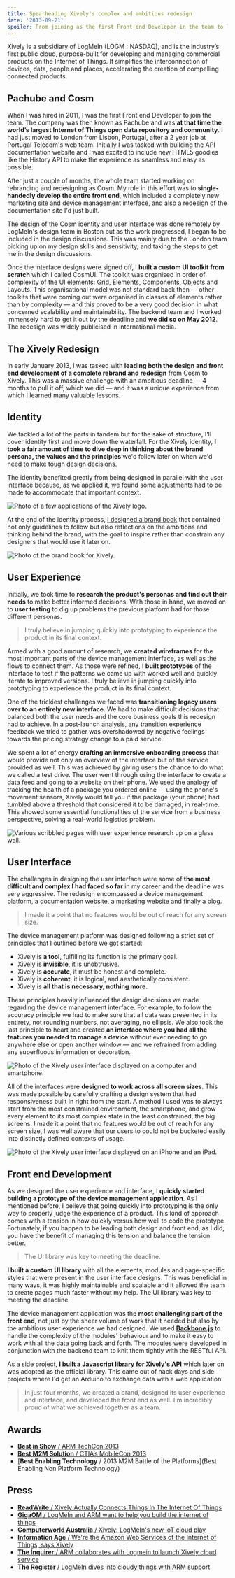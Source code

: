 ```yaml
---
title: Spearheading Xively's complex and ambitious redesign
date: '2013-09-21'
spoiler: From joining as the first Front end Developer in the team to leading the ambitious redesign of the most popular Internet of Things platform.
---
```


Xively is a subsidiary of LogMeIn (LOGM : NASDAQ), and is the industry’s first public cloud, purpose-built for developing and managing commercial products on the Internet of Things. It simplifies the interconnection of devices, data, people and places, accelerating the creation of compelling connected products.

## Pachube and Cosm

When I was hired in 2011, I was the first Front end Developer to join the team. The company was then known as Pachube and was **at that time the world’s largest Internet of Things open data repository and community**. I had just moved to London from Lisbon, Portugal, after a 2 year job at Portugal Telecom's web team. Initially I was tasked with building the API documentation website and I was excited to include new HTML5 goodies like the History API to make the experience as seamless and easy as possible.

After just a couple of months, the whole team started working on rebranding and redesigning as Cosm. My role in this effort was to **single-handedly develop the entire front end**, which included a completely new marketing site and device management interface, and also a redesign of the documentation site I'd just built.

The design of the Cosm identity and user interface was done remotely by LogMeIn's design team in Boston but as the work progressed, I began to be included in the design discussions. This was mainly due to the London team picking up on my design skills and sensitivity, and taking the steps to get me in the design discussions.

Once the interface designs were signed off, I **built a custom UI toolkit from scratch** which I called CosmUI. The toolkit was organised in order of complexity of the UI elements: Grid, Elements, Components, Objects and Layouts. This organisational model was not standard back then — other toolkits that were coming out were organised in classes of elements rather than by complexity — and this proved to be a very good decision in what concerned scalability and maintainability. The backend team and I worked immensely hard to get it out by the deadline and **we did so on May 2012**. The redesign was widely publicised in international media.

## The Xively Redesign

In early January 2013, I was tasked with **leading both the design and front end development of a complete rebrand and redesign** from Cosm to Xively. This was a massive challenge with an ambitious deadline — 4 months to pull it off, which we did — and it was a unique experience from which I learned many valuable lessons.

## Identity

We tackled a lot of the parts in tandem but for the sake of structure, I'll cover identity first and move down the waterfall. For the Xively identity, **I took a fair amount of time to dive deep in thinking about the brand persona, the values and the principles** we'd follow later on when we'd need to make tough design decisions.

The identity benefited greatly from being designed in parallel with the user interface because, as we applied it, we found some adjustments had to be made to accommodate that important context.

![Photo of a few applications of the Xively logo.](./xively-identity.jpg)

At the end of the identity process, [I designed a brand book](http://issuu.com/petecorreia/docs/xively_identity_guidelines_with_cov/1) that contained not only guidelines to follow but also reflections on the ambitions and thinking behind the brand, with the goal to inspire rather than constrain any designers that would use it later on.

![Photo of the brand book for Xively.](./xively-guidelines.jpg)

## User Experience

Initially, we took time to **research the product's personas and find out their needs** to make better informed decisions. With those in hand, we moved on to **user testing** to dig up problems the previous platform had for those different personas.

> I truly believe in jumping quickly into prototyping to experience the product in its final context.

Armed with a good amount of research, we **created wireframes** for the most important parts of the device management interface, as well as the flows to connect them. As those were refined, I **built prototypes** of the interface to test if the patterns we came up with worked well and quickly iterate to improved versions. I truly believe in jumping quickly into prototyping to experience the product in its final context.

One of the trickiest challenges we faced was **transitioning legacy users over to an entirely new interface**. We had to make difficult decisions that balanced both the user needs and the core business goals this redesign had to achieve. In a post-launch analysis, any transition experience feedback we tried to gather was overshadowed by negative feelings towards the pricing strategy change to a paid service.

We spent a lot of energy **crafting an immersive onboarding process** that would provide not only an overview of the interface but of the service provided as well. This was achieved by giving users the chance to do what we called a test drive. The user went through using the interface to create a data feed and going to a website on their phone. We used the analogy of tracking the health of a package you ordered online — using the phone's movement sensors, Xively would tell you if the package (your phone) had tumbled above a threshold that considered it to be damaged, in real-time. This showed some essential functionalities of the service from a business perspective, solving a real-world logistics problem.

![Various scribbled pages with user experience research up on a glass wall.](./xively-userexperience.jpg)

## User Interface

The challenges in designing the user interface were some of **the most difficult and complex I had faced so far** in my career and the deadline was very aggressive. The redesign encompassed a device management platform, a documentation website, a marketing website and finally a blog.

> I made it a point that no features would be out of reach for any screen size.

The device management platform was designed following a strict set of principles that I outlined before we got started:

- Xively is **a tool**, fulfilling its function is the primary goal.
- Xively is **invisible**, it is unobtrusive.
- Xively is **accurate**, it must be honest and complete.
- Xively is **coherent**, it is logical, and aesthetically consistent.
- Xively is **all that is necessary, nothing more**.

These principles heavily influenced the design decisions we made regarding the device management interface. For example, to follow the accuracy principle we had to make sure that all data was presented in its entirety, not rounding numbers, not averaging, no ellipsis. We also took the last principle to heart and created **an interface where you had all the features you needed to manage a device** without ever needing to go anywhere else or open another window — and we refrained from adding any superfluous information or decoration.

![Photo of the Xively user interface displayed on a computer and smartphone.](./xively-interface.jpg)

All of the interfaces were **designed to work across all screen sizes**. This was made possible by carefully crafting a design system that had responsiveness built in right from the start. A method I used was to always start from the most constrained environment, the smartphone, and grow every element to its most complex state in the least constrained, the big screens. I made it a point that no features would be out of reach for any screen size, I was well aware that our users to could not be bucketed easily into distinctly defined contexts of usage.

![Photo of the Xively user interface displayed on an iPhone and an iPad.](./xively-devices.jpg)

## Front end Development

As we designed the user experience and interface, I **quickly started building a prototype of the device management application**. As I mentioned before, I believe that going quickly into prototyping is the only way to properly judge the experience of a product. This kind of approach comes with a tension in how quickly versus how well to code the prototype. Fortunately, if you happen to be leading both design and front end, as I did, you have the benefit of managing this tension and balance the tension better.

> The UI library was key to meeting the deadline.

**I built a custom UI library** with all the elements, modules and page-specific styles that were present in the user interface designs. This was beneficial in many ways, it was highly maintainable and scalable and it allowed the team to create pages much faster without my help. The UI library was key to meeting the deadline.

The device management application was the **most challenging part of the front end**, not just by the sheer volume of work that it needed but also by the ambitious user experience we had designed. We used [**Backbone.js**](http://backbonejs.org/) to handle the complexity of the modules' behaviour and to make it easy to work with all the data going back and forth. The modules were developed in conjunction with the backend team to knit them tightly with the RESTful API.

As a side project, [**I built a Javascript library for Xively's API**](http://xively.github.io/xively-js/) which later on was adopted as the official library. This came out of hack days and side projects where I'd get an Arduino to exchange data with a web application.

> In just four months, we created a brand, designed its user experience and interface, and developed the front end as well. I'm incredibly proud of what we achieved together as a team.

## Awards

- [**Best in Show** / ARM TechCon 2013](http://www.prnewswire.com/news-releases/ubm-techs-create-announces-success-and-growth-of-arm-techcon-2013-230869621.html)
- [**Best M2M Solution** / CTIA’s MobileCon 2013](http://blog.ctia.org/2013/10/17/mobits-winners/)
- [**Best Enabling Technology** / 2013 M2M Battle of the Platforms](Best Enabling Non Platform Technology)

## Press

- [**ReadWrite** / Xively Actually Connects Things In The Internet Of Things](http://readwrite.com/2013/05/14/xively-actually-connects-things-in-the-internet-of-things)
- [**GigaOM** / LogMeIn and ARM want to help you build the internet of things](https://gigaom.com/2013/05/14/logmein-and-arm-want-to-help-you-build-the-internet-of-things/)
- [**Computerworld Australia** / Xively: LogMeIn's new IoT cloud play](http://www.computerworld.com.au/article/462284/xively_logmein_new_iot_cloud_play/)
- [**Information Age** / We're the Amazon Web Services of the Internet of Things, says Xively](http://www.information-age.com/technology/mobile-and-networking/123457051/we-re-the-amazon-web-services-of-the-internet-of-things--says-xively)
- [**The Inquirer** / ARM collaborates with Logmein to launch Xively cloud service](http://www.theinquirer.net/inquirer/news/2267941/arm-collaborates-with-logmein-to-launch-xively-cloud-service)
- [**The Register** / LogMeIn dives into cloudy things with ARM support](http://www.theregister.co.uk/2013/05/15/logmein_xively/)
